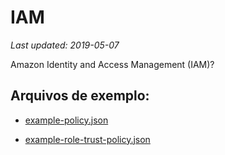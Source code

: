 # IAM

_Last updated: 2019-05-07_

Amazon Identity and Access Management (IAM)?  

## Arquivos de exemplo:

- [example-policy.json](https://github.com/wallacecamacho/certificacao-aws-architect-associate/blob/master/IAM/assume_role/exemplos/example-policy.json)

- [example-role-trust-policy.json](https://github.com/wallacecamacho/certificacao-aws-architect-associate/blob/master/IAM/assume_role/exemplos/example-role-trust-policy.json)